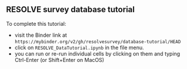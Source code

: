 ## RESOLVE survey database tutorial

To complete this tutorial:
* visit the Binder link at `https://mybinder.org/v2/gh/resolvesurvey/database-tutorial/HEAD`
* click on `RESOLVE_DataTutorial.ipynb` in the file menu.  
* you can run or re-run individual cells by clicking on them and typing Ctrl-Enter (or Shift+Enter on MacOS)


